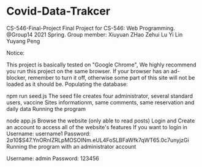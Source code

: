 # Covid-Data-Trakcer
CS-546-Final-Project
Final Project for CS-546: Web Programming.
@Group14 2021 Spring.
Group member:
Xiuyuan ZHao Zehui Lu Yi Lin Yuyang Peng

Notice:

This project is basically tested on "Google Chrome", We highly recommend you run this project on the same browser.
If your browser has an ad-blocker, remember to turn it off, otherwise some part of this site will not be loaded as it should be.
Populating the database:

npm run seed.js
The seed file creates four administrator, several standard users, vaccine Sites informationm, same comments, same reservation and daily data
Running the program

node app.js
Browse the website (only able to read posts)
Login and Create an account to access all of the website's features
If you want to login in
Username: username1
Password: $2a$10$S47.YnORnIZRLpMOSOINm.eUL4FoSLBFaWfk7qWT65.0c7unyjzGi
Running the program with an administrator account

Username: admin
Password: 123456
